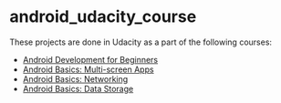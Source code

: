 # android_udacity_course

These projects are done in Udacity as a part of the following courses: 

- [Android Development for Beginners](https://www.udacity.com/course/android-development-for-beginners--ud837)
- [Android Basics: Multi-screen Apps](https://www.udacity.com/course/android-basics-multi-screen-apps--ud839)
- [Android Basics: Networking](https://www.udacity.com/course/android-basics-networking--ud843)
- [Android Basics: Data Storage](https://www.udacity.com/course/android-basics-data-storage--ud845)



